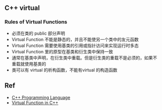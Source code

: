 
## C++ virtual

### Rules of Virtual Functions

- 必须在类的 public 部分声明
- Virtual Function 不能是静态的，并且不能使另一个类中的友元函数
- Virtual Function 需要使用基类的引用或指针访问来实现运行时多态
- Virtual Function 里的原型在基类和衍生类中保持一致
- 通常在基类中声明，在衍生类中重载。但是衍生类的重载不是必须的，如果不重载就使用基类的
- 类可以有 virtual 的析构函数，不能有virtual 的构造函数


## Ref

- [C++ Programming Language](https://www.geeksforgeeks.org/c-plus-plus/)
- [Virtual Function in C++](https://www.geeksforgeeks.org/virtual-function-cpp/)

